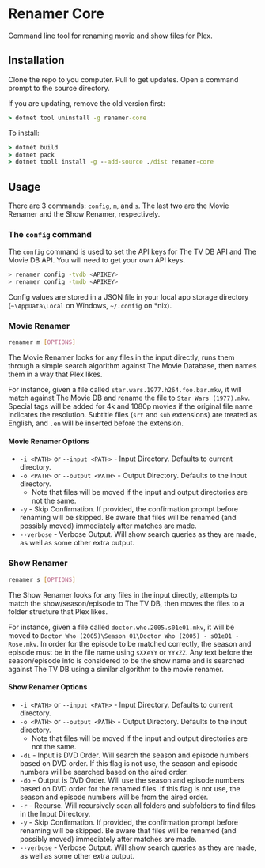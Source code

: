 
# Renamer Core

Command line tool for renaming movie and show files for Plex.

## Installation

Clone the repo to you computer. Pull to get updates. Open a command prompt to the source directory.

If you are updating, remove the old version first:

```cmd
> dotnet tool uninstall -g renamer-core
```

To install:

```cmd
> dotnet build
> dotnet pack
> dotnet tooll install -g --add-source ./dist renamer-core
```

## Usage

There are 3 commands: `config`, `m`, and `s`. The last two are the Movie Renamer and the Show Renamer, respectively.

### The  `config` command

The `config` command is used to set the API keys for The TV DB API and The Movie DB API. You will need to get your own API keys.

```bash
> renamer config -tvdb <APIKEY>
> renamer config -tmdb <APIKEY>
```

Config values are stored in a JSON file in your local app storage directory (`~\AppData\Local` on Windows, `~/.config` on *nix).

### Movie Renamer

```bash
renamer m [OPTIONS]
```

The Movie Renamer looks for any files in the input directly, runs them through a simple search algorithm against The Movie Database, then names them in a way that Plex likes.

For instance, given a file called `star.wars.1977.h264.foo.bar.mkv`, it will match against The Movie DB and rename the file to `Star Wars (1977).mkv`. Special tags will be added for 4k and 1080p movies if the original file name indicates the resolution. Subtitle files (`srt` and `sub` extensions) are treated as English, and `.en` will be inserted before the extension.

#### Movie Renamer Options

- `-i <PATH>` or `--input <PATH>` - Input Directory. Defaults to current directory.
- `-o <PATH>` or `--output <PATH>` - Output Directory. Defaults to the input directory.
    - Note that files will be moved if the input and output directories are not the same.
- `-y` - Skip Confirmation. If provided, the confirmation prompt before renaming will be skipped. Be aware that files will be renamed (and possibly moved) immediately after matches are made.
- `--verbose` - Verbose Output. Will show search queries as they are made, as well as some other extra output.

### Show Renamer

```bash
renamer s [OPTIONS]
```

The Show Renamer looks for any files in the input directly, attempts to match the show/season/episode to The TV DB, then moves the files to a folder structure that Plex likes.

For instance, given a file called `doctor.who.2005.s01e01.mkv`, it will be moved to `Doctor Who (2005)\Season 01\Doctor Who (2005) - s01e01 - Rose.mkv`. In order for the episode to be matched correctly, the season and episode must be in the file name using `sXXeYY` or `YYxZZ`. Any text before the season/episode info is considered to be the show name and is searched against The TV DB using a similar algorithm to the movie renamer.

#### Show Renamer Options

- `-i <PATH>` or `--input <PATH>` - Input Directory. Defaults to current directory.
- `-o <PATH>` or `--output <PATH>` - Output Directory. Defaults to the input directory.
    - Note that files will be moved if the input and output directories are not the same.
- `-di` - Input is DVD Order. Will search the season and episode numbers based on DVD order. If this flag is not use, the season and episode numbers will be searched based on the aired order.
- `-do` - Output is DVD Order. Will use the season and episode numbers based on DVD order for the renamed files. If this flag is not use, the season and episode numbers will be from the aired order.
- `-r` - Recurse. Will recursively scan all folders and subfolders to find files in the Input Directory.
- `-y` - Skip Confirmation. If provided, the confirmation prompt before renaming will be skipped. Be aware that files will be renamed (and possibly moved) immediately after matches are made.
- `--verbose` - Verbose Output. Will show search queries as they are made, as well as some other extra output.
